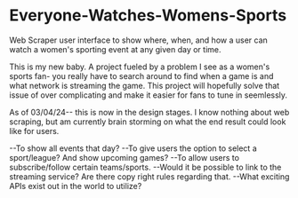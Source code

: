 # Everyone-Watches-Womens-Sports
Web Scraper user interface to show where, when, and how a user can watch a women's sporting event at any given day or time. 

This is my new baby. A project fueled by a problem I see as a women's sports fan- you really have to search around to find when a game is and what network is streaming the game. This project will hopefully solve that issue of over complicating and make it easier for fans to tune in seemlessly. 

As of 03/04/24-- this is now in the design stages. I know nothing about web scraping, but am currently brain storming on what the end result could look like for users. 

--To show all events that day? 
--To give users the option to select a sport/league? And show upcoming games?
--To allow users to subscribe/follow certain teams/sports. 
--Would it be possible to link to the streaming service? Are there copy right rules regarding that. 
--What exciting APIs exist out in the world to utilize?


